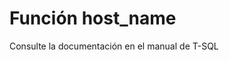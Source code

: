 ﻿---
Autogenerated: true
---

# Función  host_name

Consulte la documentación en el manual de T-SQL
